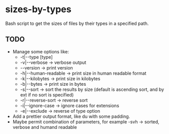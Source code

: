 sizes-by-types
==============

Bash script to get the sizes of files by their types in a specified path.

TODO
----
- Manage some options like:
    - -t|--type [type]
    - -v|--verbose -> verbose output
    - --version -> print version
    - -h|--human-readable -> print size in human readable format
    - -k|--kilobytes -> print size in kilobytes
    - -b|--bytes -> print size in bytes
    - -s|--sort -> sort the results by size (default is ascending sort, and by ext if no sort is specified)
    - -r|--reverse-sort -> reverse sort
    - -i|--ignore-case -> ignore cases for extensions
    - -e|--exclude -> reverse of type option
- Add a prettier output format, like du with some padding.
- Maybe permit combination of parameters, for example -svh -> sorted, verbose and humand readable
